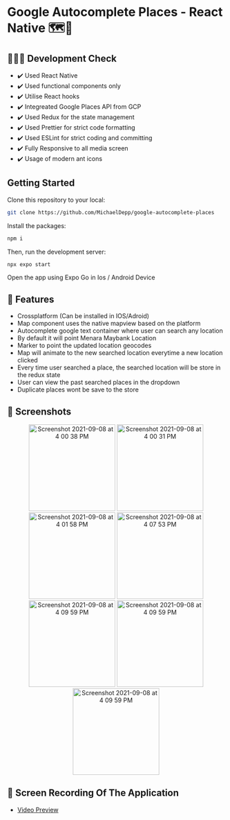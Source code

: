 # Google Autocomplete Places - React Native 🗺️📌
## 🔋🙆‍♂️ Development Check

- ✔️ Used React Native
- ✔️ Used functional components only
- ✔️ Utilise React hooks
- ✔️ Integreated Google Places API from GCP
- ✔️ Used Redux for the state management
- ✔️ Used Prettier for strict code formatting
- ✔️ Used ESLint for strict coding and committing
- ✔️ Fully Responsive to all media screen
- ✔️ Usage of modern ant icons

## Getting Started

Clone this repository to your local:

```bash
git clone https://github.com/MichaelDepp/google-autocomplete-places
```

Install the packages:

```bash
npm i
```

Then, run the development server:

```bash
npx expo start
```

Open the app using Expo Go in Ios / Android Device

## 🔎 Features

- Crossplatform (Can be installed in IOS/Adroid)
- Map component uses the native mapview based on the platform
- Autocomplete google text container where user can search any location
- By default it will point Menara Maybank Location
- Marker to point the updated location geocodes
- Map will animate to the new searched location everytime a new location clicked
- Every time user searched a place, the searched location will be store in the redux state
- User can view the past searched places in the dropdown
- Duplicate places wont be save to the store

## 📸 Screenshots

<p align="center">
  <img width="200" alt="Screenshot 2021-09-08 at 4 00 38 PM" src="https://github.com/MichaelDepp/google-autocomplete-places/assets/11750694/9f581340-e97f-49e7-9ff7-e9787cfdc43e">
  <img width="200" alt="Screenshot 2021-09-08 at 4 00 31 PM" src="https://github.com/MichaelDepp/google-autocomplete-places/assets/11750694/b8c601c6-5eef-455c-b4c8-aea06f7ab1cd">
<img width="200" alt="Screenshot 2021-09-08 at 4 01 58 PM" src="https://github.com/MichaelDepp/google-autocomplete-places/assets/11750694/a27e5575-3ca3-4341-a658-ce71728ea827">
<img width="200" alt="Screenshot 2021-09-08 at 4 07 53 PM" src="https://github.com/MichaelDepp/google-autocomplete-places/assets/11750694/410510b3-64f2-4dbc-a7d9-84df0e3b0834">
  <img width="200" alt="Screenshot 2021-09-08 at 4 09 59 PM" src="https://github.com/MichaelDepp/google-autocomplete-places/assets/11750694/09e7b651-8ac2-48b9-bd20-96a7b6a7a929">
  <img width="200" alt="Screenshot 2021-09-08 at 4 09 59 PM" src="https://github.com/MichaelDepp/google-autocomplete-places/assets/11750694/60d8c7c9-afbf-4979-8eaf-b7c519ece701">
  <img width="200" alt="Screenshot 2021-09-08 at 4 09 59 PM" src="https://github.com/MichaelDepp/google-autocomplete-places/assets/11750694/130fab45-98b2-437b-bb26-4a31a52cfb5c">
</p>

## 🎥 Screen Recording Of The Application

- [Video Preview](https://drive.google.com/file/d/1lpJTW6nCRbaXKjc1tfLlNXL7-gSV74ta/view?usp=sharing)
